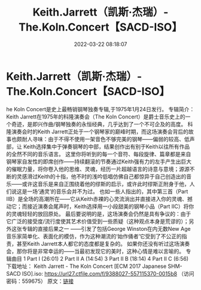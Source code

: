 ﻿---
title: Keith.Jarrett（凯斯·杰瑞）-The.Koln.Concert【SACD-ISO】
date: 2022-03-22 08:18:07
categories: 古典音乐、新世纪、纯音雅乐
tags: 纯音雅乐
---
# Keith.Jarrett（凯斯·杰瑞）-The.Koln.Concert【SACD-ISO】

he Koln
Concert是史上最畅销钢琴独奏专辑,于1975年1月24日发行。
专辑简介：
Keith
Jarrett在1975年的科隆演奏会（The Koln
Concert）是爵士音乐史上的一个奇迹，是即兴作曲/钢琴独奏的永恒经典，几乎达到了一个不可企及的高度。
科隆演奏会时的Keith
Jarrett正处于一个钢琴家的巅峰时期，而这场演奏会背后的故事也颇耐人寻味：由于不得不使用一架音色不够完美的钢琴——偏弱的较高、低声部，让
Keith选择集中于弹奏钢琴的中部，结果创作出有别于Keith以往所有作品的全然不同的音乐语言。
这里你将听到的每一个音符、每段旋律、篇章都是来自钢琴家自发性的即席创作——持续翻滚的节奏通过Keith强有力的左手产生出巨大的催眠力量，将你卷入他的思维、灵魂，经历一片超越语言的诗意与意境；源源不断的灵感滑过Keith的十指，他不时的浅吟低唱仿佛自己都惊异于自己创造出的音乐——或许这音乐是来自正围绕着他的缪斯的启示，或许此时缪斯正附身于他，人们说这是一场‘通灵’的音乐会并不为过。
也如一些人指出的，其中第三首（Part
IIB）是全场的高潮所在——它从Keith赤裸的心灵流淌出并直接进入你的灵魂、撼动它；而接近演奏会尾声时，Keith选择用一小段甜美的钢琴小品（Part
IIC）将你的灵魂轻轻的放回原处。
最后要说明的是，这场演奏会仍然是具有争议的：由于它广泛的接受度/流行度使其艺术价值受到一些质疑（这种观点本身是荒谬的）；另外这张专辑的直接后果之一
——引发了包括George Winston在内无数New
Age音乐家简单化、表面化的模仿，作为这种潮流的‘始作俑者’它受到了不公正的指责，甚至Keith
Jarrett本人都它的态度都是复杂的。
如果你还没有听过这场演奏会，那你将是非常幸运的——当最初发现它的美时，这种心情是难以言喻的。
专辑曲目
1 Part I (26:01)
2 Part II A (14:54)
3 Part II B (18:14)
4 Part II C (6:56)
下载地址：
Keith Jarrett - The Koln
Concert [ECM 2017 Japanese SHM-SACD ISO].iso: https://url27.ctfile.com/f/9388027-557115370-0015b8
（访问密码：559675）
原文：[链接](https://blog.sina.com.cn/s/blog_1647c7e7601030wbh.html)